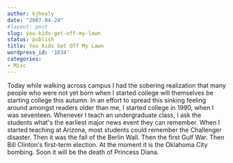 ```yaml
---
author: kjhealy
date: "2007-04-24"
#layout: post
slug: you-kids-get-off-my-lawn
status: publish
title: You Kids Get Off My Lawn
wordpress_id: '1034'
categories:
- Misc
---
```


Today while walking across campus I had the sobering realization that many people who were not yet born when I started college will themselves be starting college this autumn. In an effort to spread this sinking feeling around amongst readers older than me, I started college in 1990, when I was seventeen. Whenever I teach an undergraduate class, I ask the students what's the earliest major news event they can remember. When I started teaching at Arizona, most students could remember the Challenger disaster. Then it was the fall of the Berlin Wall. Then the first Gulf War. Then Bill Clinton's first-term election. At the moment it is the Oklahoma City bombing. Soon it will be the death of Princess Diana.
